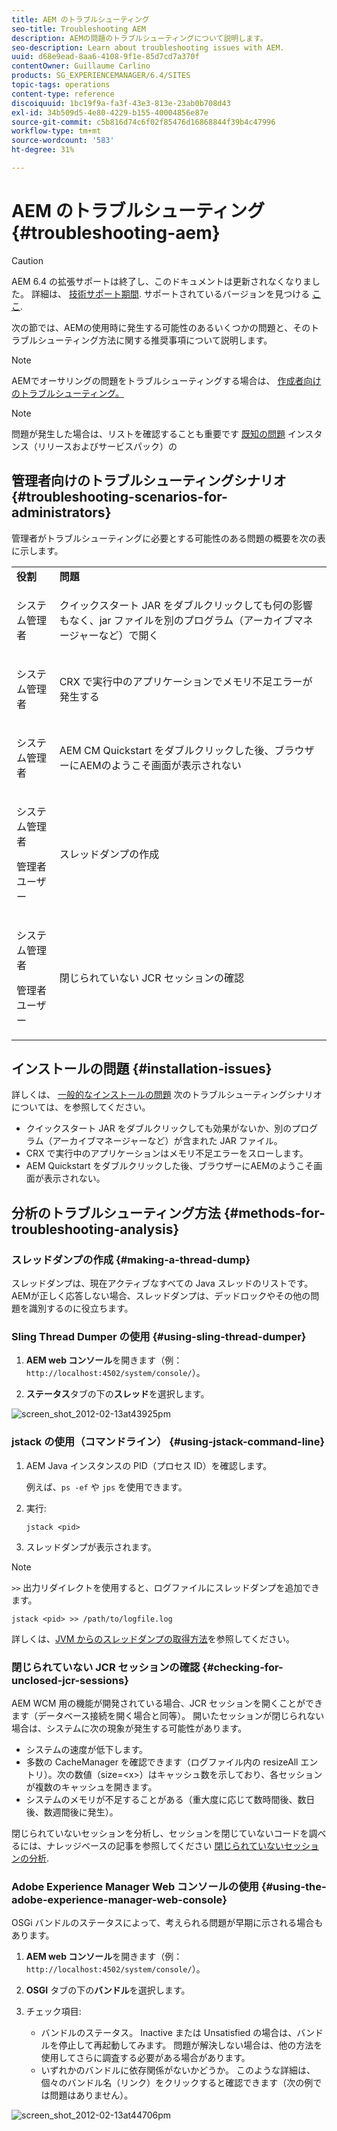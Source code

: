 ```yaml
---
title: AEM のトラブルシューティング
seo-title: Troubleshooting AEM
description: AEMの問題のトラブルシューティングについて説明します。
seo-description: Learn about troubleshooting issues with AEM.
uuid: d68e9ead-8aa6-4108-9f1e-85d7cd7a370f
contentOwner: Guillaume Carlino
products: SG_EXPERIENCEMANAGER/6.4/SITES
topic-tags: operations
content-type: reference
discoiquuid: 1bc19f9a-fa3f-43e3-813e-23ab0b708d43
exl-id: 34b509d5-4e80-4229-b155-40004856e87e
source-git-commit: c5b816d74c6f02f85476d16868844f39b4c47996
workflow-type: tm+mt
source-wordcount: '583'
ht-degree: 31%

---
```


# AEM のトラブルシューティング{#troubleshooting-aem}

>[!CAUTION]
>
>AEM 6.4 の拡張サポートは終了し、このドキュメントは更新されなくなりました。 詳細は、 [技術サポート期間](https://helpx.adobe.com/jp/support/programs/eol-matrix.html). サポートされているバージョンを見つける [ここ](https://experienceleague.adobe.com/docs/?lang=ja).

次の節では、AEMの使用時に発生する可能性のあるいくつかの問題と、そのトラブルシューティング方法に関する推奨事項について説明します。

>[!NOTE]
>
>AEMでオーサリングの問題をトラブルシューティングする場合は、 [作成者向けのトラブルシューティング。](/help/sites-authoring/troubleshooting.md)

>[!NOTE]
>
>問題が発生した場合は、リストを確認することも重要です [既知の問題](/help/release-notes/known-issues.md) インスタンス（リリースおよびサービスパック）の

## 管理者向けのトラブルシューティングシナリオ {#troubleshooting-scenarios-for-administrators}

管理者がトラブルシューティングに必要とする可能性のある問題の概要を次の表に示します。

<table> 
 <tbody> 
  <tr> 
   <td><strong>役割</strong></td> 
   <td><strong>問題 </strong></td> 
  </tr> 
  <tr> 
   <td>システム管理者</td> 
   <td><p>クイックスタート JAR をダブルクリックしても何の影響もなく、jar ファイルを別のプログラム（アーカイブマネージャーなど）で開く</p> </td> 
  </tr> 
  <tr> 
   <td><p>システム管理者</p> </td> 
   <td><p>CRX で実行中のアプリケーションでメモリ不足エラーが発生する</p> </td> 
  </tr> 
  <tr> 
   <td><p>システム管理者</p> </td> 
   <td><p>AEM CM Quickstart をダブルクリックした後、ブラウザーにAEMのようこそ画面が表示されない</p> </td> 
  </tr> 
  <tr> 
   <td><p>システム管理者</p> <p>管理者ユーザー</p> </td> 
   <td><p>スレッドダンプの作成</p> </td> 
  </tr> 
  <tr> 
   <td><p>システム管理者</p> <p>管理者ユーザー</p> </td> 
   <td><p>閉じられていない JCR セッションの確認</p> </td> 
  </tr> 
 </tbody> 
</table>

## インストールの問題 {#installation-issues}

詳しくは、 [一般的なインストールの問題](/help/sites-deploying/troubleshooting.md#common-installation-issues) 次のトラブルシューティングシナリオについては、を参照してください。

* クイックスタート JAR をダブルクリックしても効果がないか、別のプログラム（アーカイブマネージャーなど）が含まれた JAR ファイル。
* CRX で実行中のアプリケーションはメモリ不足エラーをスローします。
* AEM Quickstart をダブルクリックした後、ブラウザーにAEMのようこそ画面が表示されない。

## 分析のトラブルシューティング方法 {#methods-for-troubleshooting-analysis}

### スレッドダンプの作成 {#making-a-thread-dump}

スレッドダンプは、現在アクティブなすべての Java スレッドのリストです。 AEMが正しく応答しない場合、スレッドダンプは、デッドロックやその他の問題を識別するのに役立ちます。

### Sling Thread Dumper の使用 {#using-sling-thread-dumper}

1. **AEM web コンソール**&#x200B;を開きます（例：`http://localhost:4502/system/console/`）。

1. **ステータス**&#x200B;タブの下の&#x200B;**スレッド**&#x200B;を選択します。

![screen_shot_2012-02-13at43925pm](assets/screen_shot_2012-02-13at43925pm.png)

### jstack の使用（コマンドライン） {#using-jstack-command-line}

1. AEM Java インスタンスの PID（プロセス ID）を確認します。

   例えば、`ps -ef` や `jps` を使用できます。

1. 実行:

   `jstack <pid>`

1. スレッドダンプが表示されます。

>[!NOTE]
>
>`>>` 出力リダイレクトを使用すると、ログファイルにスレッドダンプを追加できます。
>
>`jstack <pid> >> /path/to/logfile.log`

詳しくは、[JVM からのスレッドダンプの取得方法](https://helpx.adobe.com/cq/kb/TakeThreadDump.html)を参照してください。

### 閉じられていない JCR セッションの確認 {#checking-for-unclosed-jcr-sessions}

AEM WCM 用の機能が開発されている場合、JCR セッションを開くことができます（データベース接続を開く場合と同等）。 開いたセッションが閉じられない場合は、システムに次の現象が発生する可能性があります。

* システムの速度が低下します。
* 多数の CacheManager を確認できます（ログファイル内の resizeAll エントリ）。次の数値（size=&lt;x>）はキャッシュ数を示しており、各セッションが複数のキャッシュを開きます。
* システムのメモリが不足することがある（重大度に応じて数時間後、数日後、数週間後に発生）。

閉じられていないセッションを分析し、セッションを閉じていないコードを調べるには、ナレッジベースの記事を参照してください [閉じられていないセッションの分析](https://helpx.adobe.com/jp/crx/kb/AnalyzeUnclosedSessions.html).

### Adobe Experience Manager Web コンソールの使用 {#using-the-adobe-experience-manager-web-console}

OSGi バンドルのステータスによって、考えられる問題が早期に示される場合もあります。

1. **AEM web コンソール**&#x200B;を開きます（例：`http://localhost:4502/system/console/`）。

1. **OSGI** タブの下の&#x200B;**バンドル**&#x200B;を選択します。

1. チェック項目:

   * バンドルのステータス。 Inactive または Unsatisfied の場合は、バンドルを停止して再起動してみます。 問題が解決しない場合は、他の方法を使用してさらに調査する必要がある場合があります。
   * いずれかのバンドルに依存関係がないかどうか。 このような詳細は、個々のバンドル名（リンク）をクリックすると確認できます（次の例では問題はありません）。

![screen_shot_2012-02-13at44706pm](assets/screen_shot_2012-02-13at44706pm.png)
